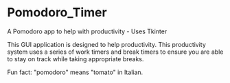 # Pomodoro_Timer
A Pomodoro app to help with productivity - Uses Tkinter


This GUI application is designed to help productivity. 
This productivity system uses a series of work timers and break timers to ensure you are able to stay on track while taking appropriate breaks.

Fun fact: "pomodoro" means "tomato" in Italian.

